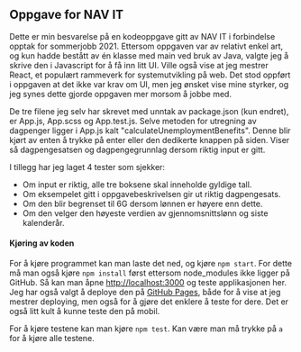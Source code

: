 ## Oppgave for NAV IT

Dette er min besvarelse på en kodeoppgave gitt av NAV IT i forbindelse opptak for sommerjobb 2021. Ettersom oppgaven var av relativt enkel art, og kun hadde bestått av én klasse med main ved bruk av Java, valgte jeg å skrive den i Javascript for å få inn litt UI. Ville også vise at jeg mestrer React, et populært rammeverk for systemutvikling på web. Det stod oppført i oppgaven at det ikke var krav om UI, men jeg ønsket vise mine styrker, og jeg synes dette gjorde oppgaven mer morsom å jobbe med.

De tre filene jeg selv har skrevet med unntak av package.json (kun endret), er App.js, App.scss og App.test.js. Selve metoden for utregning av dagpenger ligger i App.js kalt "calculateUnemploymentBenefits". Denne blir kjørt av enten å trykke på enter eller den dedikerte knappen på siden. Viser så dagpengesatsen og dagpengegrunnlag dersom riktig input er gitt.

I tillegg har jeg laget 4 tester som sjekker:

- Om input er riktig, alle tre boksene skal inneholde gyldige tall.
- Om eksempelet gitt i oppgavebeskrivelsen gir ut riktig dagpengesats.
- Om den blir begrenset til 6G dersom lønnen er høyere enn dette.
- Om den velger den høyeste verdien av gjennomsnittslønn og siste kalenderår.

#### Kjøring av koden

For å kjøre programmet kan man laste det ned, og kjøre `npm start`. For dette må man også kjøre `npm install` først ettersom node_modules ikke ligger på GitHub. Så kan man åpne [http://localhost:3000](http://localhost:3000) og teste applikasjonen her. Jeg har også valgt å deploye den på [GitHub Pages](https://martinnilsen99.github.io/dagpengerkalkulatorNAV/), både for å vise at jeg mestrer deploying, men også for å gjøre det enklere å teste for dere. Det er også litt kult å kunne teste den på mobil.

For å kjøre testene kan man kjøre `npm test`. Kan være man må trykke på `a` for å kjøre alle testene.

